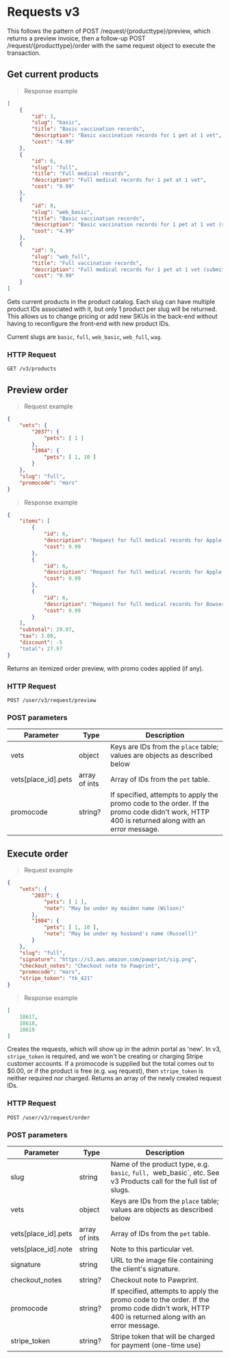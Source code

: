 # Requests v3
This follows the pattern of POST /request/{producttype}/preview, which returns a preview invoice,
then a follow-up POST /request/{producttype}/order with the same request object to execute the transaction.

## Get current products
> Response example

```json
[
	{
		"id": 3,
		"slug": "basic",
		"title": "Basic vaccination records",
		"description": "Basic vaccination records for 1 pet at 1 vet",
		"cost": "4.99"
	},
	{
		"id": 6,
		"slug": "full",
		"title": "Full medical records",
		"description": "Full medical records for 1 pet at 1 vet",
		"cost": "9.99"
	},
	{
		"id": 8,
		"slug": "web_basic",
		"title": "Basic vaccination records",
		"description": "Basic vaccination records for 1 pet at 1 vet (submitted via web)",
		"cost": "4.99"
	},
	{
		"id": 9,
		"slug": "web_full",
		"title": "Full vaccination records",
		"description": "Full medical records for 1 pet at 1 vet (submitted via web)",
		"cost": "9.99"
	}
]
```

Gets current products in the product catalog. Each slug can have multiple product IDs associated with it,
but only 1 product per slug will be returned. This allows us to change pricing or add new SKUs in the back-end
without having to reconfigure the front-end with new product IDs.

Current slugs are `basic`, `full`, `web_basic`, `web_full`, `wag`.

### HTTP Request
`GET /v3/products`

## Preview order
> Request example

```json
{
	"vets": {
		"2037": {
			"pets": [ 1 ]
		},
		"1984": {
			"pets": [ 1, 10 ]
		}
	},
	"slug": "full",
	"promocode": "mars"
}
```

> Response example

```json
{
	"items": [
		{
			"id": 6,
			"description": "Request for full medical records for Apple from Yorktown Animal Hospital: Gariboldi Rita T DVM",
			"cost": 9.99
		},
		{
			"id": 6,
			"description": "Request for full medical records for Apple from Animal Kind Veterinary Hospital",
			"cost": 9.99
		},
		{
			"id": 6,
			"description": "Request for full medical records for Bowser from Animal Kind Veterinary Hospital",
			"cost": 9.99
		}
	],
	"subtotal": 29.97,
	"tax": 3.00,
	"discount": -5
	"total": 27.97
}
```

Returns an itemized order preview, with promo codes applied (if any).

### HTTP Request
`POST /user/v3/request/preview`

### POST parameters
Parameter | Type | Description
--------- | ---- | -----------
vets | object | Keys are IDs from the `place` table; values are objects as described below
vets\[place_id\].pets | array of ints | Array of IDs from the `pet` table.
promocode | string? | If specified, attempts to apply the promo code to the order. If the promo code didn't work, HTTP 400 is returned along with an error message.

## Execute order
> Request example

```json
{
	"vets": {
		"2037": {
			"pets": [ 1 ],
			"note": "May be under my maiden name (Wilson)"
		},
		"1984": {
			"pets": [ 1, 10 ],
			"note": "May be under my husband's name (Russell)"
		}
	},
	"slug": "full",
	"signature": "https://s3.aws.amazon.com/pawprint/sig.png",
	"checkout_notes": "Checkout note to Pawprint",
	"promocode": "mars",
	"stripe_token": "tk_421"
}
```

> Response example

```json
[
	18617,
	18618,
	18619
]
```

Creates the requests, which will show up in the admin portal as 'new'. In v3, `stripe_token` is required, and
we won't be creating or charging Stripe customer accounts. If a promocode is supplied but the total comes out to $0.00,
or if the product is free (e.g. `wag` request), then `stripe_token` is neither required nor charged.
Returns an array of the newly created request IDs.

### HTTP Request
`POST /user/v3/request/order`

### POST parameters
Parameter | Type | Description
--------- | ---- | -----------
slug | string | Name of the product type, e.g. `basic`, `full, `web_basic`, etc. See v3 Products call for the full list of slugs.
vets | object | Keys are IDs from the `place` table; values are objects as described below
vets\[place_id\].pets | array of ints | Array of IDs from the `pet` table.
vets\[place_id\].note | string | Note to this particular vet.
signature | string | URL to the image file containing the client's signature.
checkout_notes | string? | Checkout note to Pawprint.
promocode | string? | If specified, attempts to apply the promo code to the order. If the promo code didn't work, HTTP 400 is returned along with an error message.
stripe_token | string? | Stripe token that will be charged for payment (one-time use)

